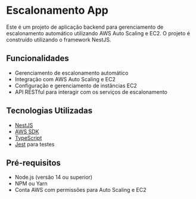 # Escalonamento App

Este é um projeto de aplicação backend para gerenciamento de escalonamento automático utilizando AWS Auto Scaling e EC2. O projeto é construído utilizando o framework NestJS.

## Funcionalidades

- Gerenciamento de escalonamento automático
- Integração com AWS Auto Scaling e EC2
- Configuração e gerenciamento de instâncias EC2
- API RESTful para interagir com os serviços de escalonamento

## Tecnologias Utilizadas

- [NestJS](https://nestjs.com/)
- [AWS SDK](https://aws.amazon.com/sdk-for-javascript/)
- [TypeScript](https://www.typescriptlang.org/)
- [Jest](https://jestjs.io/) para testes

## Pré-requisitos

- Node.js (versão 14 ou superior)
- NPM ou Yarn
- Conta AWS com permissões para Auto Scaling e EC2
